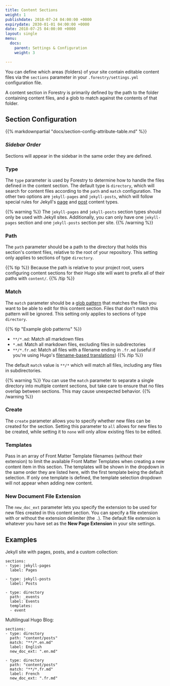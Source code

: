 ```yaml
---
title: Content Sections
weight: 1
publishdate: 2018-07-24 04:00:00 +0000
expirydate: 2030-01-01 04:00:00 +0000
date: 2018-07-25 04:00:00 +0000
layout: single
menu:
  docs:
    parent: Settings & Configuration
    weight: 3

---
```

You can define which areas (folders) of your site contain editable content files via the `sections` parameter in your `.forestry/settings.yml` configuration file.

A content section in Forestry is primarily defined by the path to the folder containing content files, and a glob to match against the contents of that folder.

## Section Configuration

{{% markdownpartial "docs/section-config-attribute-table.md" %}}

### _Sidebar Order_

Sections will appear in the sidebar in the same order they are defined.

### Type

The `type` parameter is used by Forestry to determine how to handle the files defined in the content section. The default type is `directory`, which will search for content files according to the `path` and `match` configuration. The other two options are `jekyll-pages` and `jekyll-posts`, which will follow special rules for Jekyll's [page](https://jekyllrb.com/docs/pages/) and [post](https://jekyllrb.com/docs/posts/) content types.

{{% warning %}}
The `jekyll-pages` and `jekyll-posts` section types should only be used with Jekyll sites. Additionally, you can only have one `jekyll-pages` section and one `jekyll-posts` section per site.
{{% /warning %}}

### Path

The `path` parameter should be a path to the directory that holds this section's content files, relative to the root of your repository. This setting only applies to sections of type `directory`.

{{% tip %}}
Because the path is relative to your project root, users configuring content sections for their Hugo site will want to prefix all of their paths with `content/`.
{{% /tip %}}

### Match

The `match` parameter should be a [glob pattern](https://en.wikipedia.org/wiki/Glob_(programming)) that matches the files you want to be able to edit for this content section. Files that don't match this pattern will be ignored. This setting only applies to sections of type `directory`.

{{% tip "Example glob patterns" %}}

* `**/*.md`: Match all markdown files
* `*.md`: Match all markdown files, excluding files in subdirectories
* `**/*.fr.md`: Match all files with a filename ending in `.fr.md` (useful if you're using Hugo's [filename-based translations](https://gohugo.io/content-management/multilingual/#translation-by-filename))
  {{% /tip %}}

The default `match` value is `**/*` which will match all files, including any files in subdirectories.

{{% warning %}}
You can use the `match` parameter to separate a single directory into multiple content sections, but take care to ensure that no files overlap between sections. This may cause unexpected behavior.
{{% /warning %}}

### Create

The `create` parameter allows you to specify whether new files can be created for the section. Setting this parameter to `all` allows for new files to be created, while setting it to `none` will only allow existing files to be edited.

### Templates

Pass in an array of Front Matter Template filenames (without their extension) to limit the available Front Matter Templates when creating a new content item in this section. The templates will be shown in the dropdown in the same order they are listed here, with the first template being the default selection. If only one template is defined, the template selection dropdown will not appear when adding new content.

### New Document File Extension

The `new_doc_ext` parameter lets you specify the extension to be used for new files created in this content section. You can specify a file extension with or without the extension delimiter (the `.`). The default file extension is whatever you have set as the **New Page Extension** in your site settings.

## Examples

Jekyll site with pages, posts, and a custom collection:

    sections:
    - type: jekyll-pages
      label: Pages
    
    - type: jekyll-posts
      label: Posts
    
    - type: directory
      path: _events
      label: Events
      templates:
      - event

Multilingual Hugo Blog:

    sections:
    - type: directory
      path: "content/posts"
      match: "**/*.en.md"
      label: English
      new_doc_ext: ".en.md"
    
    - type: directory
      path: "content/posts"
      match: "**/*.fr.md"
      label: French
      new_doc_ext: ".fr.md"
